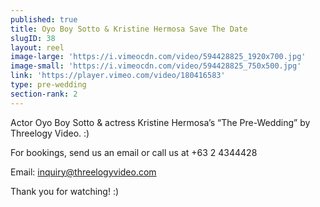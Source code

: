 ```yaml
---
published: true
title: Oyo Boy Sotto & Kristine Hermosa Save The Date
slugID: 38
layout: reel
image-large: 'https://i.vimeocdn.com/video/594428825_1920x700.jpg'
image-small: 'https://i.vimeocdn.com/video/594428825_750x500.jpg'
link: 'https://player.vimeo.com/video/180416583'
type: pre-wedding
section-rank: 2
---
```

Actor Oyo Boy Sotto & actress Kristine Hermosa’s “The Pre-Wedding” by Threelogy Video. :)

For bookings, send us an email or call us at +63 2 4344428

Email: inquiry@threelogyvideo.com

Thank you for watching! :)
